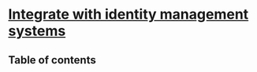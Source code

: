 # [Integrate with identity management systems](https://learn.microsoft.com/en-us/training/modules/integrate-identity-management-systems/) <!-- omit in toc -->

## Table of contents <!-- omit in toc -->
